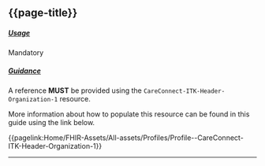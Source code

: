 ## {{page-title}}

<h5><ins>Usage</ins></h5>

<span class="mro-circle mandatory" title="Mandatory"></span> Mandatory


<h5><ins>Guidance</ins></h5>

A reference **MUST** be provided using the `CareConnect-ITK-Header-Organization-1` resource.

More information about how to populate this resource can be found in this guide using the link below.

{{pagelink:Home/FHIR-Assets/All-assets/Profiles/Profile--CareConnect-ITK-Header-Organization-1}}

---